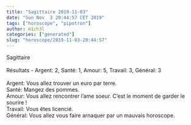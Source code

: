 ```yaml
---
title: "Sagittaire 2019-11-03"
date: "Sun Nov  3 20:44:57 CET 2019"
tags: ["horoscope", "pipotron"]
author: m1ch3l
categories: ["generated"]
slug: "horoscope/2019-11-03-20:44:57"
---
```


Sagittaire<br>
<br>
Résultats - Argent: 2, Santé: 1, Amour: 5, Travail: 3, Général: 3<br>
<br>
Argent:  Vous allez trouver un euro par terre. <br>
Santé:   Mangez des pommes. <br>
Amour:   Vous allez rencontrer l’ame soeur. C’est le moment de garder le sourire !<br>
Travail: Vous êtes licencié. <br>
Général: Vous allez vous faire arnaquer par un mauvais horoscope.<br>
